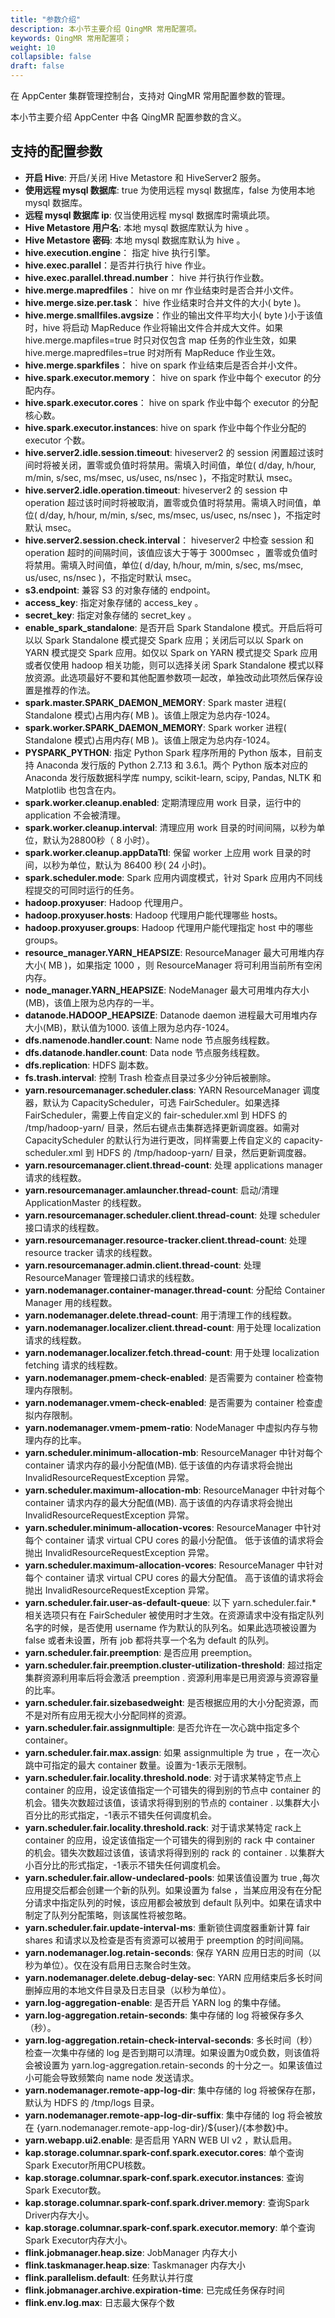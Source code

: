 ```yaml
---
title: "参数介绍"
description: 本小节主要介绍 QingMR 常用配置项。 
keywords: QingMR 常用配置项；
weight: 10
collapsible: false
draft: false
---
```




在 AppCenter 集群管理控制台，支持对 QingMR 常用配置参数的管理。

本小节主要介绍 AppCenter 中各 QingMR 配置参数的含义。 

## 支持的配置参数

- **开启 Hive**: 开启/关闭 Hive Metastore 和 HiveServer2 服务。
- **使用远程 mysql 数据库**: true 为使用远程 mysql 数据库，false 为使用本地 mysql 数据库。
- **远程 mysql 数据库 ip**: 仅当使用远程 mysql 数据库时需填此项。
- **Hive Metastore 用户名**: 本地 mysql 数据库默认为 hive 。
- **Hive Metastore 密码**: 本地 mysql 数据库默认为 hive 。
- **hive.execution.engine**： 指定 hive 执行引擎。	
- **hive.exec.parallel**：是否并行执行 hive 作业。
- **hive.exec.parallel.thread.number**： hive 并行执行作业数。
- **hive.merge.mapredfiles**： hive on mr 作业结束时是否合并小文件。
- **hive.merge.size.per.task**： hive 作业结束时合并文件的大小( byte )。
- **hive.merge.smallfiles.avgsize**：作业的输出文件平均大小( byte )小于该值时，hive 将启动 MapReduce 作业将输出文件合并成大文件。如果 hive.merge.mapfiles=true 时只对仅包含 map 任务的作业生效，如果 hive.merge.mapredfiles=true 时对所有 MapReduce 作业生效。
- **hive.merge.sparkfiles**： hive on spark 作业结束后是否合并小文件。	
- **hive.spark.executor.memory**： hive on spark 作业中每个 executor 的分配内存。	
- **hive.spark.executor.cores**： hive on spark 作业中每个 executor 的分配核心数。
- **hive.spark.executor.instances**: hive on spark 作业中每个作业分配的 executor 个数。
- **hive.server2.idle.session.timeout**: hiveserver2 的 session 闲置超过该时间时将被关闭，置零或负值时将禁用。需填入时间值，单位( d/day, h/hour, m/min, s/sec, ms/msec, us/usec, ns/nsec )，不指定时默认 msec。
- **hive.server2.idle.operation.timeout**: hiveserver2 的 session 中 operation 超过该时间时将被取消，置零或负值时将禁用。需填入时间值，单位( d/day, h/hour, m/min, s/sec, ms/msec, us/usec, ns/nsec )，不指定时默认 msec。
- **hive.server2.session.check.interval**： hiveserver2 中检查 session 和 operation 超时的间隔时间，该值应该大于等于 3000msec ，置零或负值时将禁用。需填入时间值，单位( d/day, h/hour, m/min, s/sec, ms/msec, us/usec, ns/nsec )，不指定时默认 msec。
- **s3.endpoint**: 兼容 S3 的对象存储的 endpoint。
- **access_key**: 指定对象存储的 access_key 。
- **secret_key**: 指定对象存储的 secret_key 。
- **enable_spark_standalone**: 是否开启 Spark Standalone 模式。开启后将可以以 Spark Standalone 模式提交 Spark 应用；关闭后可以以 Spark on YARN 模式提交 Spark 应用。如仅以 Spark on YARN 模式提交 Spark 应用或者仅使用 hadoop 相关功能，则可以选择关闭 Spark Standalone 模式以释放资源。此选项最好不要和其他配置参数项一起改，单独改动此项然后保存设置是推荐的作法。
- **spark.master.SPARK_DAEMON_MEMORY**: Spark master 进程( Standalone 模式)占用内存( MB )。该值上限定为总内存-1024。
- **spark.worker.SPARK_DAEMON_MEMORY**: Spark worker 进程( Standalone 模式)占用内存( MB )。该值上限定为总内存-1024。
- **PYSPARK_PYTHON**: 指定 Python Spark 程序所用的 Python 版本，目前支持 Anaconda 发行版的 Python 2.7.13 和 3.6.1。两个 Python 版本对应的 Anaconda 发行版数据科学库 numpy, scikit-learn, scipy, Pandas, NLTK 和 Matplotlib 也包含在内。
- **spark.worker.cleanup.enabled**: 定期清理应用 work 目录，运行中的 application 不会被清理。
- **spark.worker.cleanup.interval**: 清理应用 work 目录的时间间隔，以秒为单位，默认为28800秒（ 8 小时）。
- **spark.worker.cleanup.appDataTtl**: 保留 worker 上应用 work 目录的时间，以秒为单位，默认为 86400 秒( 24 小时)。
- **spark.scheduler.mode**: Spark 应用内调度模式，针对 Spark 应用内不同线程提交的可同时运行的任务。
- **hadoop.proxyuser**: Hadoop 代理用户。
- **hadoop.proxyuser.hosts**: Hadoop 代理用户能代理哪些 hosts。
- **hadoop.proxyuser.groups**: Hadoop 代理用户能代理指定 host 中的哪些 groups。
- **resource_manager.YARN_HEAPSIZE**: ResourceManager 最大可用堆内存大小( MB )，如果指定 1000 ，则 ResourceManager 将可利用当前所有空闲内存。
- **node_manager.YARN_HEAPSIZE**: NodeManager 最大可用堆内存大小(MB)，该值上限为总内存的一半。
- **datanode.HADOOP_HEAPSIZE**: Datanode daemon 进程最大可用堆内存大小(MB)，默认值为1000. 该值上限为总内存-1024。
- **dfs.namenode.handler.count**: Name node 节点服务线程数。
- **dfs.datanode.handler.count**: Data node 节点服务线程数。
- **dfs.replication**: HDFS 副本数。
- **fs.trash.interval**: 控制 Trash 检查点目录过多少分钟后被删除。
- **yarn.resourcemanager.scheduler.class**: YARN ResourceManager 调度器，默认为 CapacityScheduler，可选 FairScheduler。如果选择 FairScheduler，需要上传自定义的 fair-scheduler.xml 到 HDFS 的 /tmp/hadoop-yarn/ 目录，然后右键点击集群选择更新调度器。如需对 CapacityScheduler 的默认行为进行更改，同样需要上传自定义的 capacity-scheduler.xml 到 HDFS 的 /tmp/hadoop-yarn/ 目录，然后更新调度器。
- **yarn.resourcemanager.client.thread-count**: 处理 applications manager 请求的线程数。
- **yarn.resourcemanager.amlauncher.thread-count**: 启动/清理 ApplicationMaster 的线程数。
- **yarn.resourcemanager.scheduler.client.thread-count**: 处理 scheduler 接口请求的线程数。
- **yarn.resourcemanager.resource-tracker.client.thread-count**: 处理 resource tracker 请求的线程数。
- **yarn.resourcemanager.admin.client.thread-count**: 处理 ResourceManager 管理接口请求的线程数。
- **yarn.nodemanager.container-manager.thread-count**: 分配给 Container Manager 用的线程数。
- **yarn.nodemanager.delete.thread-count**: 用于清理工作的线程数。
- **yarn.nodemanager.localizer.client.thread-count**: 用于处理 localization 请求的线程数。
- **yarn.nodemanager.localizer.fetch.thread-count**: 用于处理 localization fetching 请求的线程数。
- **yarn.nodemanager.pmem-check-enabled**: 是否需要为 container 检查物理内存限制。
- **yarn.nodemanager.vmem-check-enabled**: 是否需要为 container 检查虚拟内存限制。
- **yarn.nodemanager.vmem-pmem-ratio**: NodeManager 中虚拟内存与物理内存的比率。
- **yarn.scheduler.minimum-allocation-mb**: ResourceManager 中针对每个 container 请求内存的最小分配值(MB). 低于该值的内存请求将会抛出 InvalidResourceRequestException 异常。
- **yarn.scheduler.maximum-allocation-mb**: ResourceManager 中针对每个 container 请求内存的最大分配值(MB). 高于该值的内存请求将会抛出 InvalidResourceRequestException 异常。
- **yarn.scheduler.minimum-allocation-vcores**: ResourceManager 中针对每个 container 请求 virtual CPU cores 的最小分配值。 低于该值的请求将会抛出 InvalidResourceRequestException 异常。
- **yarn.scheduler.maximum-allocation-vcores**: ResourceManager 中针对每个 container 请求 virtual CPU cores 的最大分配值。 高于该值的请求将会抛出 InvalidResourceRequestException 异常。
- **yarn.scheduler.fair.user-as-default-queue**: 以下 yarn.scheduler.fair.* 相关选项只有在 FairScheduler 被使用时才生效。在资源请求中没有指定队列名字的时候，是否使用 username 作为默认的队列名。如果此选项被设置为 false 或者未设置，所有 job 都将共享一个名为 default 的队列。
- **yarn.scheduler.fair.preemption**: 是否应用 preemption。
- **yarn.scheduler.fair.preemption.cluster-utilization-threshold**: 超过指定集群资源利用率后将会激活 preemption . 资源利用率是已用资源与资源容量的比率。
- **yarn.scheduler.fair.sizebasedweight**: 是否根据应用的大小分配资源，而不是对所有应用无视大小分配同样的资源。
- **yarn.scheduler.fair.assignmultiple**: 是否允许在一次心跳中指定多个 container。
- **yarn.scheduler.fair.max.assign**: 如果 assignmultiple 为 true ，在一次心跳中可指定的最大 container 数量。设置为-1表示无限制。
- **yarn.scheduler.fair.locality.threshold.node**: 对于请求某特定节点上 container 的应用，设定该值指定一个可错失的得到别的节点中 container 的机会。错失次数超过该值，该请求将得到别的节点的 container . 以集群大小百分比的形式指定，-1表示不错失任何调度机会。
- **yarn.scheduler.fair.locality.threshold.rack**: 对于请求某特定 rack上container 的应用，设定该值指定一个可错失的得到别的 rack 中 container 的机会。错失次数超过该值，该请求将得到别的 rack 的 container . 以集群大小百分比的形式指定，-1表示不错失任何调度机会。
- **yarn.scheduler.fair.allow-undeclared-pools**: 如果该值设置为 true ,每次应用提交后都会创建一个新的队列。如果设置为 false ，当某应用没有在分配分请求中指定队列的时候，该应用都会被放到 default 队列中。如果在请求中制定了队列分配策略，则该属性将被忽略。
- **yarn.scheduler.fair.update-interval-ms**: 重新锁住调度器重新计算 fair shares 和请求以及检查是否有资源可以被用于 preemption 的时间间隔。
- **yarn.nodemanager.log.retain-seconds**: 保存 YARN 应用日志的时间（以秒为单位）。仅在没有启用日志聚合时生效。
- **yarn.nodemanager.delete.debug-delay-sec**: YARN 应用结束后多长时间删掉应用的本地文件目录及日志目录（以秒为单位）。
- **yarn.log-aggregation-enable**: 是否开启 YARN log 的集中存储。
- **yarn.log-aggregation.retain-seconds**: 集中存储的 log 将被保存多久（秒）。
- **yarn.log-aggregation.retain-check-interval-seconds**: 多长时间（秒）检查一次集中存储的 log 是否到期可以清理。如果设置为0或负数，则该值将会被设置为 yarn.log-aggregation.retain-seconds 的十分之一。如果该值过小可能会导致频繁向 name node 发送请求。
- **yarn.nodemanager.remote-app-log-dir**: 集中存储的 log 将被保存在那，默认为 HDFS 的 /tmp/logs 目录。
- **yarn.nodemanager.remote-app-log-dir-suffix**: 集中存储的 log 将会被放在 {yarn.nodemanager.remote-app-log-dir}/${user}/{本参数}中。  
- **yarn.webapp.ui2.enable**: 是否启用 YARN WEB UI v2 ，默认启用。
- **kap.storage.columnar.spark-conf.spark.executor.cores**: 单个查询Spark Executor所用CPU核数。  
- **kap.storage.columnar.spark-conf.spark.executor.instances**: 查询Spark Executor数。   
- **kap.storage.columnar.spark-conf.spark.driver.memory**: 查询Spark Driver内存大小。   
- **kap.storage.columnar.spark-conf.spark.executor.memory**: 单个查询Spark Executor内存大小。   
- **flink.jobmanager.heap.size**: JobManager 内存大小	
- **flink.taskmanager.heap.size**: Taskmanager 内存大小	
- **flink.parallelism.default**: 任务默认并行度	
- **flink.jobmanager.archive.expiration-time**: 已完成任务保存时间	
- **flink.env.log.max**: 日志最大保存个数